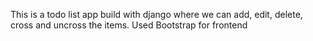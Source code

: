 This is a todo list app build with django where we can add, edit, delete, cross and uncross the items.
Used Bootstrap for frontend